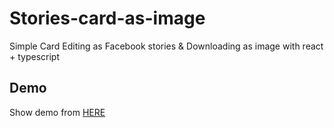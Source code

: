 # Stories-card-as-image
Simple Card Editing as Facebook stories &amp; Downloading as image with react + typescript

## Demo
Show demo from [HERE](https://gr-card.netlify.app/)
